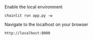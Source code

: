 Enable the local environment

```
chainlit run app.py -w
```

Navigate to the localhost on your browser
```
http://localhost:8000
```
